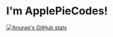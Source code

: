 # I'm ApplePieCodes!
[![Anurag's GitHub stats](https://github-readme-stats.vercel.app/api?username=ApplePieCodes)](https://github.com/anuraghazra/github-readme-stats)
